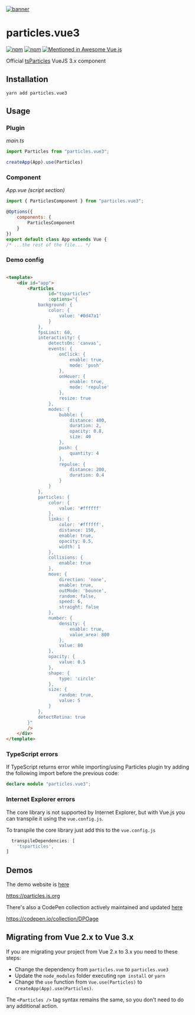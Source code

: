 [![banner](https://particles.js.org/images/banner2.png)](https://particles.js.org)

# particles.vue3

[![npm](https://img.shields.io/npm/v/particles.vue3)](https://www.npmjs.com/package/particles.vue3) [![npm](https://img.shields.io/npm/dm/particles.vue3)](https://www.npmjs.com/package/particles.vue3) [![Mentioned in Awesome Vue.js](https://awesome.re/mentioned-badge-flat.svg)](https://github.com/vuejs/awesome-vue#readme)

Official [tsParticles](https://github.com/matteobruni/tsparticles) VueJS 3.x component

## Installation

```shell script
yarn add particles.vue3
```

## Usage

### Plugin

*main.ts*

```javascript
import Particles from "particles.vue3";

createApp(App).use(Particles)
```

### Component

*App.vue (script section)*

```javascript
import { ParticlesComponent } from "particles.vue3";

@Options({
    components: {
        ParticlesComponent
    }
})
export default class App extends Vue {
/* ...the rest of the file... */
```

### Demo config

```html

<template>
    <div id="app">
        <Particles
                id="tsparticles"
                :options="{
            background: {
                color: {
                    value: '#0d47a1'
                }
            },
            fpsLimit: 60,
            interactivity: {
                detectsOn: 'canvas',
                events: {
                    onClick: {
                        enable: true,
                        mode: 'push'
                    },
                    onHover: {
                        enable: true,
                        mode: 'repulse'
                    },
                    resize: true
                },
                modes: {
                    bubble: {
                        distance: 400,
                        duration: 2,
                        opacity: 0.8,
                        size: 40
                    },
                    push: {
                        quantity: 4
                    },
                    repulse: {
                        distance: 200,
                        duration: 0.4
                    }
                }
            },
            particles: {
                color: {
                    value: '#ffffff'
                },
                links: {
                    color: '#ffffff',
                    distance: 150,
                    enable: true,
                    opacity: 0.5,
                    width: 1
                },
                collisions: {
                    enable: true
                },
                move: {
                    direction: 'none',
                    enable: true,
                    outMode: 'bounce',
                    random: false,
                    speed: 6,
                    straight: false
                },
                number: {
                    density: {
                        enable: true,
                        value_area: 800
                    },
                    value: 80
                },
                opacity: {
                    value: 0.5
                },
                shape: {
                    type: 'circle'
                },
                size: {
                    random: true,
                    value: 5
                }
            },
            detectRetina: true
        }"
        />
    </div>
</template>
```

### TypeScript errors

If TypeScript returns error while importing/using Particles plugin try adding the following import before the previous
code:

```typescript
declare module "particles.vue3";
```

### Internet Explorer errors

The core library is not supported by Internet Explorer, but with Vue.js you can transpile it using the `vue.config.js`.

To transpile the core library just add this to the `vue.config.js`

```javascript
  transpileDependencies: [
    'tsparticles',
]
```

## Demos

The demo website is [here](https://particles.js.org)

<https://particles.js.org>

There's also a CodePen collection actively maintained and updated [here](https://codepen.io/collection/DPOage)

<https://codepen.io/collection/DPOage>

## Migrating from Vue 2.x to Vue 3.x

If you are migrating your project from Vue 2.x to 3.x you need to these steps:

- Change the dependency from `particles.vue` to `particles.vue3`
- Update the `node_modules` folder executing `npm install` or `yarn`
- Change the `use` function from `Vue.use(Particles)` to `createApp(App).use(Particles)`.

The `<Particles />` tag syntax remains the same, so you don't need to do any additional action.
